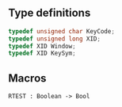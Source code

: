 ## Type definitions

```c
typedef unsigned char KeyCode;
typedef unsigned long XID;
typedef XID Window;
typedef XID KeySym;
```

## Macros

```
RTEST : Boolean -> Bool
```
